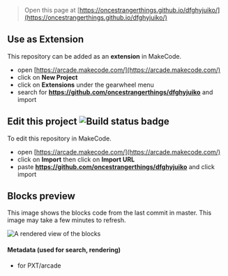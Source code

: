 
> Open this page at [https://oncestrangerthings.github.io/dfghyjuiko/](https://oncestrangerthings.github.io/dfghyjuiko/)

## Use as Extension

This repository can be added as an **extension** in MakeCode.

* open [https://arcade.makecode.com/](https://arcade.makecode.com/)
* click on **New Project**
* click on **Extensions** under the gearwheel menu
* search for **https://github.com/oncestrangerthings/dfghyjuiko** and import

## Edit this project ![Build status badge](https://github.com/oncestrangerthings/dfghyjuiko/workflows/MakeCode/badge.svg)

To edit this repository in MakeCode.

* open [https://arcade.makecode.com/](https://arcade.makecode.com/)
* click on **Import** then click on **Import URL**
* paste **https://github.com/oncestrangerthings/dfghyjuiko** and click import

## Blocks preview

This image shows the blocks code from the last commit in master.
This image may take a few minutes to refresh.

![A rendered view of the blocks](https://github.com/oncestrangerthings/dfghyjuiko/raw/master/.github/makecode/blocks.png)

#### Metadata (used for search, rendering)

* for PXT/arcade
<script src="https://makecode.com/gh-pages-embed.js"></script><script>makeCodeRender("{{ site.makecode.home_url }}", "{{ site.github.owner_name }}/{{ site.github.repository_name }}");</script>

